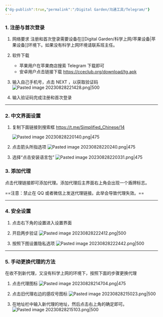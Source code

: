 ```yaml
---
{"dg-publish":true,"permalink":"/Digital Garden/沟通工具/Telegram/"}
---
```



### 1. 注册与首次登录
1. 网络要求
   注册和首次登录需要设备在[[Digital Garden/科学上网/苹果设备\|苹果设备]]环境下。如果没有科学上网环境请联系班主任。
   
2. 软件下载
	- 苹果用户在苹果商店搜索 Telegram 下载即可
	- 安卓用户点击链接下载 https://cceclub.org/download/tg.apk

3. 输入自己手机号，点击 NEXT ，以获取验证码
   ![Pasted image 20230828221428.png|500](/img/user/01-Attachment/Pasted%20image%2020230828221428.png)

4. 输入验证码完成注册和首次登录


---
### 2. 中文界面设置
1. 复制下面链接到搜索框
   https://t.me/Simplified_Chinese/14
   
   ![Pasted image 20230828220140.png|475](/img/user/01-Attachment/Pasted%20image%2020230828220140.png)

2. 点击箭头所指选项
   ![Pasted image 20230828220240.png|475](/img/user/01-Attachment/Pasted%20image%2020230828220240.png)

3. 选择“点击安装语言包”
   ![Pasted image 20230828220331.png|475](/img/user/01-Attachment/Pasted%20image%2020230828220331.png)

### 3. 添加代理

点击代理链接即可添加代理。添加代理后主界面右上角会出现一个盾牌标志。

==注意：禁止在 QQ 或者微信上发送代理链接。此举会导致代理失效。==

---
### 4. 安全设置
1. 点击右下角的设置进入设置界面
2. 开启两步验证
   ![Pasted image 20230828222412.png|500](/img/user/01-Attachment/Pasted%20image%2020230828222412.png)

3. 按照下图设置隐私选项
   ![Pasted image 20230828222442.png|500](/img/user/01-Attachment/Pasted%20image%2020230828222442.png)


---
### 5. 手动更换代理的方法
在收不到新代理，又没有科学上网的环境下，按照下面的步骤更换代理

1. 点击代理图标
   ![Pasted image 20230828214704.png|475](/img/user/01-Attachment/Pasted%20image%2020230828214704.png)
   
   
2. 点击旧代理右边的感叹号图标
  ![Pasted image 20230828215023.png|500](/img/user/01-Attachment/Pasted%20image%2020230828215023.png)
  
  
3. 在地址栏中输入新代理的地址，然后点击右上角的确定即可。
  ![Pasted image 20230828215103.png|500](/img/user/01-Attachment/Pasted%20image%2020230828215103.png)




   

